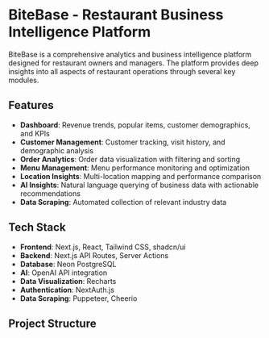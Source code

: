 # BiteBase - Restaurant Business Intelligence Platform

BiteBase is a comprehensive analytics and business intelligence platform designed for restaurant owners and managers. The platform provides deep insights into all aspects of restaurant operations through several key modules.

## Features

- **Dashboard**: Revenue trends, popular items, customer demographics, and KPIs
- **Customer Management**: Customer tracking, visit history, and demographic analysis
- **Order Analytics**: Order data visualization with filtering and sorting
- **Menu Management**: Menu performance monitoring and optimization
- **Location Insights**: Multi-location mapping and performance comparison
- **AI Insights**: Natural language querying of business data with actionable recommendations
- **Data Scraping**: Automated collection of relevant industry data

## Tech Stack

- **Frontend**: Next.js, React, Tailwind CSS, shadcn/ui
- **Backend**: Next.js API Routes, Server Actions
- **Database**: Neon PostgreSQL
- **AI**: OpenAI API integration
- **Data Visualization**: Recharts
- **Authentication**: NextAuth.js
- **Data Scraping**: Puppeteer, Cheerio

## Project Structure

